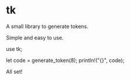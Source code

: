 # tk

A small library to generate tokens.

Simple and easy to use.

use tk;

let code = generate_token(8);
println!("{}", code);

All set!